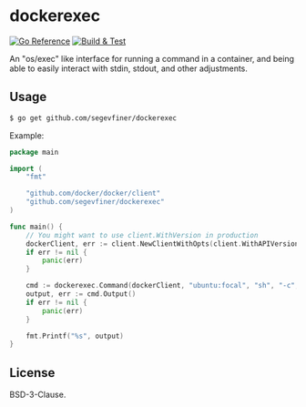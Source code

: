 dockerexec
==========
[![Go Reference](https://pkg.go.dev/badge/github.com/segevfiner/dockerexec.svg)](https://pkg.go.dev/github.com/segevfiner/dockerexec)
[![Build & Test](https://github.com/segevfiner/dockerexec/actions/workflows/go.yml/badge.svg)](https://github.com/segevfiner/dockerexec/actions/workflows/go.yml)

An "os/exec" like interface for running a command in a container, and being able to easily interact
with stdin, stdout, and other adjustments.

Usage
-----
```sh
$ go get github.com/segevfiner/dockerexec
```

Example:
```go
package main

import (
    "fmt"

    "github.com/docker/docker/client"
    "github.com/segevfiner/dockerexec"
)

func main() {
    // You might want to use client.WithVersion in production
    dockerClient, err := client.NewClientWithOpts(client.WithAPIVersionNegotiation(), client.FromEnv)
    if err != nil {
        panic(err)
    }

    cmd := dockerexec.Command(dockerClient, "ubuntu:focal", "sh", "-c", "echo Hello, World!")
    output, err := cmd.Output()
    if err != nil {
        panic(err)
    }

    fmt.Printf("%s", output)
}
```

License
-------
BSD-3-Clause.
